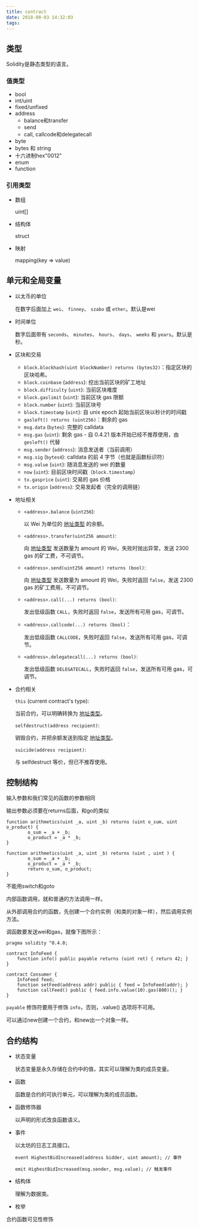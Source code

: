```yaml
---
title: contract
date: 2018-08-03 14:32:03
tags:
---
```


## 类型

Solidity是静态类型的语言。

### 值类型

- bool
- int/uint
- fixed/unfixed
- address
  - balance和transfer
  - send
  - call, callcode和delegatecall
- byte
- bytes 和 string
- 十六进制hex"0012"
- enum
- function

### 引用类型

- 数组

  uint[] 

- 结构体

  struct

- 映射

  mapping(key => value)

## 单元和全局变量

- 以太币的单位

  在数字后面加上 `wei`、 `finney`、 `szabo` 或 `ether`。默认是wei

- 时间单位

  数字后面带有 `seconds`、 `minutes`、 `hours`、 `days`、 `weeks` 和 `years`。默认是秒。

- 区块和交易

  - `block.blockhash(uint blockNumber) returns (bytes32)`：指定区块的区块哈希。
  - `block.coinbase` (`address`): 挖出当前区块的矿工地址
  - `block.difficulty` (`uint`): 当前区块难度
  - `block.gaslimit` (`uint`): 当前区块 gas 限额
  - `block.number` (`uint`): 当前区块号
  - `block.timestamp` (`uint`): 自 unix epoch 起始当前区块以秒计的时间戳
  - `gasleft() returns (uint256)`：剩余的 gas
  - `msg.data` (`bytes`): 完整的 calldata
  - `msg.gas` (`uint`): 剩余 gas - 自 0.4.21 版本开始已经不推荐使用，由 `gesleft()` 代替
  - `msg.sender` (`address`): 消息发送者（当前调用）
  - `msg.sig` (`bytes4`): calldata 的前 4 字节（也就是函数标识符）
  - `msg.value` (`uint`): 随消息发送的 wei 的数量
  - `now` (`uint`): 目前区块时间戳（`block.timestamp`）
  - `tx.gasprice` (`uint`): 交易的 gas 价格
  - `tx.origin` (`address`): 交易发起者（完全的调用链）

- 地址相关

  - `<address>.balance` (`uint256`):

    以 Wei 为单位的 [地址类型](http://solidity-cn.readthedocs.io/zh/develop/types.html#address) 的余额。

  - `<address>.transfer(uint256 amount)`:

    向 [地址类型](http://solidity-cn.readthedocs.io/zh/develop/types.html#address) 发送数量为 amount 的 Wei，失败时抛出异常，发送 2300 gas 的矿工费，不可调节。

  - `<address>.send(uint256 amount) returns (bool)`:

    向 [地址类型](http://solidity-cn.readthedocs.io/zh/develop/types.html#address) 发送数量为 amount 的 Wei，失败时返回 `false`，发送 2300 gas 的矿工费用，不可调节。

  - `<address>.call(...) returns (bool)`:

    发出低级函数 `CALL`，失败时返回 `false`，发送所有可用 gas，可调节。

  - `<address>.callcode(...) returns (bool)`：

    发出低级函数 `CALLCODE`，失败时返回 `false`，发送所有可用 gas，可调节。

  - `<address>.delegatecall(...) returns (bool)`:

    发出低级函数 `DELEGATECALL`，失败时返回 `false`，发送所有可用 gas，可调节。

- 合约相关

  `this` (current contract's type):

  当前合约，可以明确转换为 [地址类型](http://solidity-cn.readthedocs.io/zh/develop/types.html#address)。

  `selfdestruct(address recipient)`:

  销毁合约，并把余额发送到指定 [地址类型](http://solidity-cn.readthedocs.io/zh/develop/types.html#address)。

  `suicide(address recipient)`:

  与 selfdestruct 等价，但已不推荐使用。

## 控制结构

输入参数和我们常见的函数的参数相同

输出参数必须要在returns后面，和go的类似

```
function arithmetics(uint _a, uint _b) returns (uint o_sum, uint o_product) {
        o_sum = _a + _b;
        o_product = _a * _b;
}

function arithmetics(uint _a, uint _b) returns (uint , uint ) {
        o_sum = _a + _b;
        o_product = _a * _b;
    	return o_sum, o_product;
}
```

不能用switch和goto

内部函数调用，就和普通的方法调用一样。

从外部调用合约的函数，先创建一个合约实例（和类的对象一样），然后调用实例方法。

调函数要发送wei和gas，就像下图所示：

```
pragma solidity ^0.4.0;

contract InfoFeed {
    function info() public payable returns (uint ret) { return 42; }
}

contract Consumer {
    InfoFeed feed;
    function setFeed(address addr) public { feed = InfoFeed(addr); }
    function callFeed() public { feed.info.value(10).gas(800)(); }
}
```

`payable` 修饰符要用于修饰 `info`，否则，.value() 选项将不可用。

 可以通过new创建一个合约，和new出一个对象一样。

## 合约结构

- 状态变量

  状态变量是永久存储在合约中的值，其实可以理解为类的成员变量。

- 函数

  函数是合约的可执行单元，可以理解为类的成员函数。

- 函数修饰器

  以声明的形式改良函数语义。

- 事件

  以太坊的日志工具接口。

  ```
  event HighestBidIncreased(address bidder, uint amount); // 事件
  
  emit HighestBidIncreased(msg.sender, msg.value); // 触发事件
  ```

- 结构体

  理解为数据类。

- 枚举

合约函数可见性修饰

